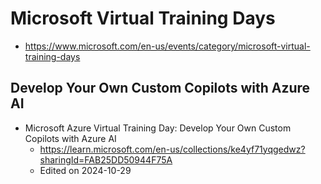 # Microsoft Virtual Training Days

- https://www.microsoft.com/en-us/events/category/microsoft-virtual-training-days

## Develop Your Own Custom Copilots with Azure AI

- Microsoft Azure Virtual Training Day: Develop Your Own Custom Copilots with Azure AI
  - https://learn.microsoft.com/en-us/collections/ke4yf71yqgedwz?sharingId=FAB25DD50944F75A
  - Edited on 2024-10-29
